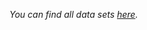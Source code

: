 
_You can find all data sets [here](https://www.kaggle.com/datasets/mohammadehsani/student-performance-at-open-university)._
